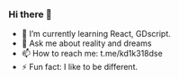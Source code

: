 ### Hi there 👋
- 🌱 I’m currently learning React, GDscript.
- 💬 Ask me about reality and dreams
- 📫 How to reach me: t.me/kd1k318dse
- ⚡ Fun fact: I like to be different.
